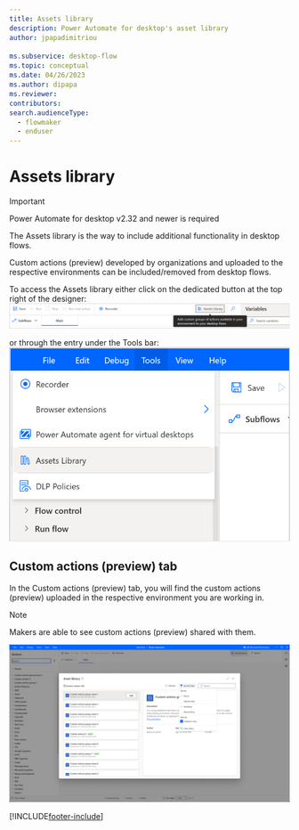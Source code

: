 ```yaml
---
title: Assets library 
description: Power Automate for desktop's asset library
author: jpapadimitriou

ms.subservice: desktop-flow
ms.topic: conceptual
ms.date: 04/26/2023
ms.author: dipapa
ms.reviewer: 
contributors:
search.audienceType: 
  - flowmaker
  - enduser
---
```


# Assets library

> [!IMPORTANT]
> Power Automate for desktop v2.32 and newer is required

The Assets library is the way to include additional functionality in desktop flows. 

Custom actions (preview) developed by organizations and uploaded to the respective environments can be included/removed from desktop flows. 

To access the Assets library either click on the dedicated button at the top right of the designer: 
![Screenshot of the Assets library button](../media/assets-library/img1.png)

or through the entry under the Tools bar:
![Screenshot of the Assets library button under tools](../media/assets-library/img2.png)

## Custom actions (preview) tab

In the Custom actions (preview) tab, you will find the custom actions (preview) uploaded in the respective environment you are working in. 
> [!NOTE] 
> Makers are able to see custom actions (preview) shared with them.

 ![Screenshot of the Custom actions tab in the Assets library](../media/assets-library/img3.png)
 

[!INCLUDE[footer-include](../includes/footer-banner.md)]